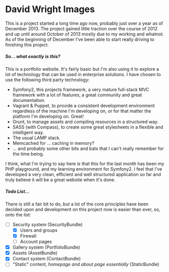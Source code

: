# David Wright Images

This is a project started a long time ago now, probably just over a year as of December 2013. The project gained little traction over the course of 2012 and up until around October of 2013 mostly due to my working and whatnot. As of the beginning of December I've been able to start really driving to finishing this project.

##### So... what exactly is this?

This is a portfolio website. It's fairly basic but I'm also using it to explore a lot of technology that can be used in enterprise solutions. I have chosen to use the following third party technology:

 - Symfony2, this projects framework, a very mature full-stack MVC framework with a lot of features, a great community and great documentation.
 - Vagrant & Puppet, to provide a consistent development environment regardless of the machine I'm developing on, or for that matter the platform I'm developing on. Great!
 - Grunt, to manage assets and compiling resources in a structured way.
 - SASS (with Compass), to create some great stylesheets in a flexible and intelligent way.
 - The usual LAMP stack.
 - Memcached for ... caching in memory?
 - ... and probably some other bits and bats that I can't really remember for the time being.

I think, what I'm trying to say here is that this for the last month has been my PHP playground, and my learning environment for Symfony2. I feel that I've developed a very clean, efficient and well structured application so far and truly believe it will be a great website when it's done.

##### Todo List...

There is still a fair bit to do, but a lot of the core principles have been decided upon and development on this project now is easier than ever, so, onto the list:

- [ ] Security system (SecurityBundle)
  - [x] Users and groups
  - [x] Firewall
  - [ ] Account pages
- [x] Gallery system (PortfolioBundle)
- [x] Assets (AssetBundle)
- [x] Contact system (ContactBundle)
- [ ] "Static" content, *homepage and about page essentially* (StaticBundle)
